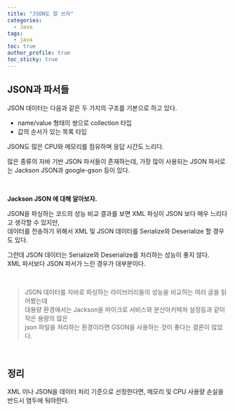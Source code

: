 ```yaml
---
title: "JSON도 잘 쓰자"  
categories:
  - Java
tags:
  - java
toc: true
author_profile: true
toc_sticky: true
---
```


## JSON과 파서들   

JSON 데이터는 다음과 같은 두 가지의 구조를 기본으로 하고 있다.

- name/value 형태의 쌍으로 collection 타입
- 값의 순서가 있는 목록 타입

JSON도 많은 CPU와 메모리를 점유하며 응답 시간도 느리다.

많은 종류의 자바 기반 JSON 파서들이 존재하는데, 가장 많이 사용되는 JSON 파서로는 Jackson JSON과 google-gson 등이 있다.

<br />     

**Jackson JSON 에 대해 알아보자.**          

JSON을 파싱하는 코드의 성능 비교 결과를 보면 XML 파싱이 JSON 보다 매우 느리다고 생각할 수 있지만,  
데이터를 전송하기 위해서 XML 및 JSON 데이터를 Serialize와 Deserialize 할 경우도 있다.


그런데 JSON 데이터는 Serialize와 Deserialize를 처리하는 성능이 좋지 않다.   
XML 파서보다 JSON 파서가 느린 경우가 대부분이다.

<br />    

> JSON 데이터를 자바로 파싱하는 라이브러리들의 성능을 비교하는 여러 글을 읽어봤는데         
> 대용량 환경에서는 Jackson을 마이크로 서비스와 분산아키텍처 설정등과 같이 작은 용량의 많은             
> json 파일을 처리하는 환경이라면 GSON을 사용하는 것이 좋다는 결론이 많았다.  


<br/>         

## 정리            
XML 이나 JSON을 데이터 처리 기준으로 선정한다면, 메모리 및 CPU 사용량 손실을 반드시 염두에 둬야한다.

<br/>         
